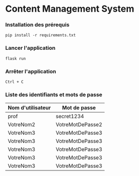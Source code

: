 # Content Management System

### Installation des prérequis
`pip install -r requirements.txt`

### Lancer l'application
`flask run`

### Arrêter l'application
`Ctrl + C`

### Liste des identifiants et mots de passe

| Nom d'utilisateur | Mot de passe     |
|-------------------|------------------|
| prof              | secret1234       |
| VotreNom2         | VotreMotDePasse2 |
| VotreNom3         | VotreMotDePasse3 |
| VotreNom3         | VotreMotDePasse3 |
| VotreNom3         | VotreMotDePasse3 |
| VotreNom3         | VotreMotDePasse3 |
| VotreNom3         | VotreMotDePasse3 |

